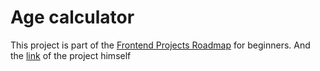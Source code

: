 # Age calculator

This project is part of the [Frontend Projects Roadmap](https://roadmap.sh/frontend/projects) for beginners. And the [link](https://roadmap.sh/projects/age-calculator) of the project himself 
